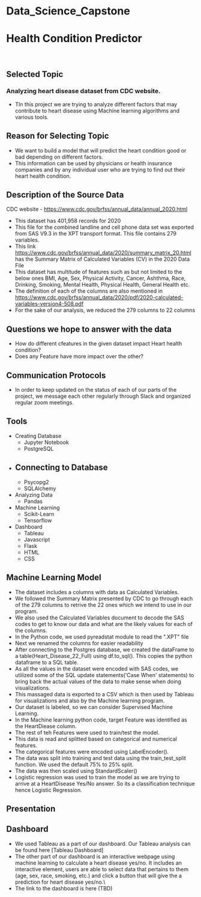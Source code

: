 # Data_Science_Capstone

# Health Condition Predictor
<br>

## Selected Topic
### Analyzing heart disease dataset from CDC website.
- TIn this project we are trying to analyze different factors that may contribute to heart disease using Machine learning algorithms and various tools.   

## Reason for Selecting Topic
- We want to build a model that will predict the heart condition good or bad depending on different factors. 
- This information can be used by physicians or health insurance companies and by any individual user who are trying to find out their heart health condition.

## Description of the Source Data
CDC website - https://www.cdc.gov/brfss/annual_data/annual_2020.html
- This dataset has 401,958 records for 2020 
- This file for the combined landline and cell phone data set was exported from SAS V9.3 in the XPT transport format. This file contains 279 variables.
- This link https://www.cdc.gov/brfss/annual_data/2020/summary_matrix_20.html has the Summary Matrix of Calculated Variables (CV) in the 2020 Data File
- This dataset has multitude of features such as but not limited to the below ones 
BMI, Age, Sex, Physical Activity, Cancer, Ashthma, Race, Drinking, Smoking, Mental Health, Physical Health, General Health etc.
- The definition of each of the columns are also mentioned in https://www.cdc.gov/brfss/annual_data/2020/pdf/2020-calculated-variables-version4-508.pdf
- For the sake of our analysis, we reduced the 279 columns to 22 columns

## Questions we hope to answer with the data
- How do different cfeatures in the given dataset impact Heart health condition?
- Does any Feature have more impact over the other?
 

## Communication Protocols
- In order to keep updated on the status of each of our parts of the project, we message each other regularly through Slack and organized regular zoom meetings.

## Tools
- Creating Database
    - Jupyter Notebook
    - PostgreSQL
- Connecting to Database
    - 
    - Psycopg2
    - SQLAlchemy
- Analyzing Data
    - Pandas
- Machine Learning
    - Scikit-Learn
    - Tensorflow
- Dashboard
    - Tableau
    - Javascript
    - Flask
    - HTML
    - CSS


## Machine Learning Model
- The dataset includes a columns with data as Calculated Variables. 
- We followed the Summary Matrix presented by CDC to go through each of the 279 columns to retrive the 22 ones which we intend to use in our program.
- We also used the Calculated Variables document to decode the SAS codes to get to know our data and what are the likely values for each of the columns. 
- In the Python code, we used pyreadstat module to read the ".XPT" file 
- Next we renamed the columns for easier readability
- After connecting to the Postgres database, we created the dataFrame to a table(Heart_Disease_22_Full) using df.to_sql().  This copies the python dataframe to a SQL table.
- As all the values in the dataset were encoded with SAS codes, we utilized some of the SQL update statements('Case When' statements) to bring back the actual values of the data to make sense when doing visualizations.
- This massaged data is exported to a CSV which is then used by Tableau for visualizations and also by the Machine learning program.
- Our dataset is labeled, so we can consider Supervised Machine Learning.
- In the Machine learning python code, target Feature was identified as the HeartDiease column.
- The rest of teh Features were used to train/test the model.
- This data is read and splitted based on categorical and numerical features. 
- The categorical features were encoded using LabelEncoder().
- The data was split into training and test data using the train_test_split function. We used the default 75% to 25% split.
- The data was then scaled using StandardScaler()
- Logistic regression was used to train the model as we are trying to arrive at a HeartDisease Yes/No answer. So its a classification technique hence Logistic Regression.
 

## Presentation

## Dashboard
- We used Tableau as a part of our dashboard. Our Tableau analysis can be found here [Tableau Dashboard] 
- The other part of our dashboard is an interactive webpage using machine learning to calculate a heart disease yes/no. It includes an interactive element, users are able to select data that pertains to them (age, sex, race, smoking, etc.) and click a button that will give the a prediction for heart disease yes/no.\
- The link to the  dashboard is here (TBD)

